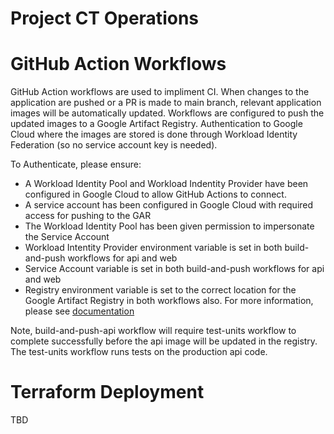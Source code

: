 # Project CT Operations

# GitHub Action Workflows
GitHub Action workflows are used to impliment CI. When changes to the application are pushed or a PR is made to main branch, relevant application images will be automatically updated. Workflows are configured to push the updated images to a Google Artifact Registry. Authentication to Google Cloud where the images are stored is done through Workload Identity Federation (so no service account key is needed). 

To Authenticate, please ensure:
 * A Workload Identity Pool and Workload Indentity Provider have been configured in Google Cloud to allow GitHub Actions to connect.
 * A service account has been configured in Google Cloud with required access for pushing to the GAR
 * The Workload Identity Pool has been given permission to impersonate the Service Account 
 * Workload Intentity Provider environment variable is set in both build-and-push workflows for api and web 
 * Service Account variable is set in both build-and-push workflows for api and web
 * Registry environment variable is set to the correct location for the Google Artifact Registry in both workflows also.
 For more information, please see [documentation](https://cloud.google.com/iam/docs/workload-identity-federation-with-deployment-pipelines#github-actions_1)

Note, build-and-push-api workflow will require test-units workflow to complete successfully before the api image will be updated in the registry. The test-units workflow runs tests on the production api code. 

# Terraform Deployment
TBD